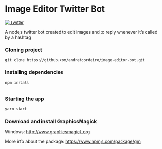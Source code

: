 # Image Editor Twitter Bot
[![Twitter](https://img.shields.io/twitter/url/https/twitter.com/imageeditorbot.svg?style=social&label=Follow%20%40imageeditorbot)](https://twitter.com/imageeditorbot)

A nodejs twitter bot created to edit images and to reply whenever it's called by a hashtag

### Cloning project
```
git clone https://github.com/andrefcordeiro/image-editor-bot.git
```

### Installing dependencies
```
npm install
        
```
### Starting the app
```
yarn start
```

### Download and install GraphicsMagick
Windows: http://www.graphicsmagick.org

More info about the package: https://www.npmjs.com/package/gm
